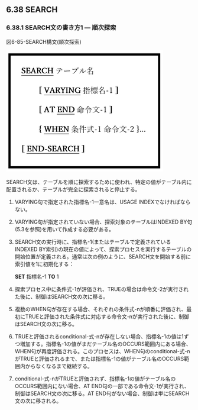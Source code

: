 ## 6.38 SEARCH
### 6.38.1 SEARCH文の書き方1 ― 順次探索

図6-85-SEARCH構文(順次探索)

![alt text](Image/6-85-Search.png)

SEARCH文は、テーブルを順に探索するために使われ、特定の値がテーブル内に配置されるか、テーブルが完全に探索されると停止する。

1. VARYING句で指定された指標名-1一意名は、USAGE INDEXでなければならない。

2. VARYING句が指定されていない場合、探索対象のテーブルはINDEXED BY句(5.3を参照)を用いて作成する必要がある。

3. SEARCH文の実行時に、指標名-1(またはテーブルで定義されているINDEXED BY索引)の現在の値によって、探索プロセスを実行するテーブルの開始位置が定義される。通常は次の例のように、SEARCH文を開始する前に索引値を1に初期化する：

   **SET** 指標名-1 **TO** 1

4. 探索プロセス中に条件式-1が評価され、TRUEの場合は命令文-2が実行された後に、制御はSEARCH文の次に移る。

5. 複数のWHEN句が存在する場合、それぞれの条件式-nが順番に評価され、最初にTRUEと評価された条件式に対応する命令文-nが実行された後に、制御はSEARCH文の次に移る。

6. TRUEと評価されるconditional-式-nが存在しない場合、指標名-1の値は1ずつ増加する。指標名-1の値がまだテーブル名のOCCURS範囲内にある場合、WHEN句が再度評価される。このプロセスは、WHEN句のconditional-式-nがTRUEと評価されるまで、または指標名-1の値がテーブル名のOCCURS範囲内からなくなるまで継続する。

7. conditional-式-nがTRUEと評価されず、指標名-1の値がテーブル名のOCCURS範囲内にない場合、AT END句の一部である命令文-1が実行され、制御はSEARCH文の次に移る。AT END句がない場合、制御は単にSEARCH文の次に移される。
 
